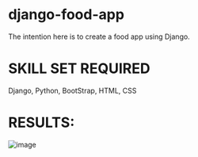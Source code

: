 # django-food-app
The intention here is to create a food app using Django. 

# SKILL SET REQUIRED
 Django, Python, BootStrap, HTML, CSS

# RESULTS:
![image](https://user-images.githubusercontent.com/46977634/92282456-84c32080-eef5-11ea-9791-33a77fd057ee.png)
